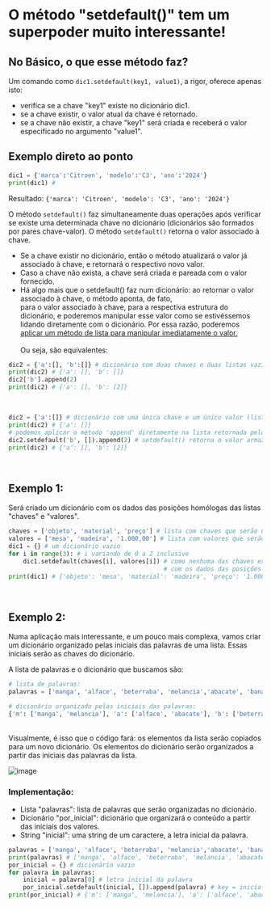 # O método "setdefault()" tem um superpoder muito interessante!

## No Básico, o que esse método faz?
Um comando como ```dic1.setdefault(key1, value1)```, a rigor, oferece apenas isto:<br/>
* verifica se a chave "key1" existe no dicionário dic1.
* se a chave existir, o valor atual da chave é retornado.
* se a chave não existir, a chave "key1" será criada e receberá o valor especificado no argumento "value1".

## Exemplo direto ao ponto
```python
dic1 = {'marca':'Citroen', 'modelo':'C3', 'ano':'2024'}
print(dic1) #
```
Resultado: ```{'marca': 'Citroen', 'modelo': 'C3', 'ano': '2024'}```

O método ```setdefault()``` faz simultaneamente duas operações após verificar se existe uma determinada chave no dicionário (dicionários são formados por pares chave-valor). O método ```setdefault()``` retorna o valor associado à chave.<br/>
* Se a chave existir no dicionário, então o método atualizará o valor já associado à chave, e retornará o respectivo novo valor.<br/>
* Caso a chave não exista, a chave será criada e pareada com o valor fornecido.<br/>
* Há algo mais que o setdefault() faz num dicionário: ao retornar o valor associado à chave, o método aponta, de fato,<br/>
para o valor associado à chave, para a respectiva estrutura do dicionário, e poderemos manipular esse valor como se estivéssemos <br/>
lidando diretamente com o dicionário. Por essa razão, poderemos <ins>aplicar um método de lista para manipular imediatamente o valor.</ins><br/><br/>
Ou seja, são equivalentes:<br/>
```python
dic2 = {'a':[], 'b':[]} # dicionário com duas chaves e duas listas vazias associadas como valores.
print(dic2) # {'a': [], 'b': []}
dic2['b'].append(2)
print(dic2) # {'a': [], 'b': [2]}
```
<br/>

```python
dic2 = {'a':[]} # dicionário com uma única chave e um único valor (lista vazia).
print(dic2) # {'a': []}
# podemos aplicar o método 'append' diretamente na lista retornada pelo setdefault()!
dic2.setdefault('b', []).append(2) # setdefault() retorna o valor armazenado no dicionário (expondo a respectiva estrutura do dicionário) 
print(dic2) # {'a': [], 'b': [2]}
```
<br/>

## Exemplo 1:<br/>
Será criado um dicionário com os dados das posições homólogas das listas "chaves" e "valores".<br/> 
```python
chaves = ['objeto', 'material', 'preço'] # lista com chaves que serão usadas no dicionário
valores = ['mesa', 'madeira', '1.000,00'] # lista com valores que serão usados no dicionário
dic1 = {} # um dicionário vazio
for i in range(3): # i variando de 0 a 2 inclusive
    dic1.setdefault(chaves[i], valores[i]) # como nenhuma das chaves existe, será criado o par chave-valor
                                           # com os dados das posições homólogas das duas listas.
print(dic1) # {'objeto': 'mesa', 'material': 'madeira', 'preço': '1.000,00'}
```
<br/>

## Exemplo 2:<br/>
Numa aplicação mais interessante, e um pouco mais complexa, vamos criar um dicionário organizado pelas iniciais das palavras de uma lista. Essas iniciais serão as chaves do dicionário. <br/>

A lista de palavras e o dicionário que buscamos são:<br/>
```python
# lista de palavras:
palavras = ['manga', 'alface', 'beterraba', 'melancia','abacate', 'banana']

# dicionário organizado pelas iniciais das palavras:
{'m': ['manga', 'melancia'], 'a': ['alface', 'abacate'], 'b': ['beterraba', 'banana']}
```
<br/>
Visualmente, é isso que o código fará: os elementos da lista serão copiados para um novo dicionário.  
Os elementos do dicionário serão organizados a partir das iniciais das palavras da lista.<br/>

![image](https://github.com/user-attachments/assets/bacee93f-8080-4ed8-a2a0-7f51a9686973)


### Implementação:<br/>
* Lista "palavras": lista de palavras que serão organizadas no dicionário.<br/>
* Dicionário "por_inicial": dicionário que organizará o conteúdo a partir das iniciais dos valores.<br/>
* String "inicial": uma string de um caractere, a letra inicial da palavra.<br/>

```python
palavras = ['manga', 'alface', 'beterraba', 'melancia','abacate', 'banana'] # lista original de palavras
print(palavras) # ['manga', 'alface', 'beterraba', 'melancia', 'abacate', 'banana']
por_inicial = {} # dicionário vazio
for palavra in palavras:
    inicial = palavra[0] # letra inicial da palavra
    por_inicial.setdefault(inicial, []).append(palavra) # key = inicial, value = lista de palavras com a inicial
print(por_inicial) # {'m': ['manga', 'melancia'], 'a': ['alface', 'abacate'], 'b': ['beterraba', 'banana']}
```
